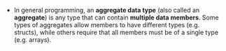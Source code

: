 - In general programming, an **aggregate data type** (also called an **aggregate**) is any type that can contain **multiple data members**. Some types of aggregates allow members to have different types (e.g. structs), while others require that all members must be of a single type (e.g. arrays).